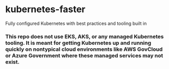 # kubernetes-faster
Fully configured Kubernetes with best practices and tooling built in

### This repo does not use EKS, AKS, or any managed Kubernetes tooling.  It is meant for getting Kubernetes up and running quickly on nontypical cloud environments like AWS GovCloud or Azure Government where these managed services may not exist.

